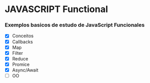 # JAVASCRIPT Functional

### Exemplos basicos de estudo de JavaScript Funcionales

- [x] Conceitos
- [x] Callbacks
- [x] Map
- [x] Filter
- [x] Reduce
- [x] Promice
- [x] Async/Await
- [ ] OO